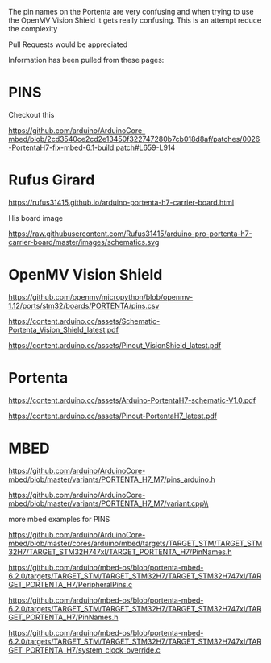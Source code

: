 The pin names on the Portenta are very confusing and when trying to use the OpenMV Vision Shield it gets really confusing. This is an attempt reduce the complexity

Pull Requests would be appreciated


Information has been pulled from these pages:


# PINS 

Checkout this 

https://github.com/arduino/ArduinoCore-mbed/blob/2cd3540ce2cd2e13450f322747280b7cb018d8af/patches/0026-PortentaH7-fix-mbed-6.1-build.patch#L659-L914


# Rufus Girard
https://rufus31415.github.io/arduino-portenta-h7-carrier-board.html

His board image

https://raw.githubusercontent.com/Rufus31415/arduino-pro-portenta-h7-carrier-board/master/images/schematics.svg



# OpenMV Vision Shield
https://github.com/openmv/micropython/blob/openmv-1.12/ports/stm32/boards/PORTENTA/pins.csv

https://content.arduino.cc/assets/Schematic-Portenta_Vision_Shield_latest.pdf

https://content.arduino.cc/assets/Pinout_VisionShield_latest.pdf




# Portenta

https://content.arduino.cc/assets/Arduino-PortentaH7-schematic-V1.0.pdf

https://content.arduino.cc/assets/Pinout-PortentaH7_latest.pdf

# MBED

https://github.com/arduino/ArduinoCore-mbed/blob/master/variants/PORTENTA_H7_M7/pins_arduino.h

https://github.com/arduino/ArduinoCore-mbed/blob/master/variants/PORTENTA_H7_M7/variant.cpp\\


more mbed examples for PINS

https://github.com/arduino/ArduinoCore-mbed/blob/master/cores/arduino/mbed/targets/TARGET_STM/TARGET_STM32H7/TARGET_STM32H747xI/TARGET_PORTENTA_H7/PinNames.h



https://github.com/arduino/mbed-os/blob/portenta-mbed-6.2.0/targets/TARGET_STM/TARGET_STM32H7/TARGET_STM32H747xI/TARGET_PORTENTA_H7/PeripheralPins.c

https://github.com/arduino/mbed-os/blob/portenta-mbed-6.2.0/targets/TARGET_STM/TARGET_STM32H7/TARGET_STM32H747xI/TARGET_PORTENTA_H7/PinNames.h

https://github.com/arduino/mbed-os/blob/portenta-mbed-6.2.0/targets/TARGET_STM/TARGET_STM32H7/TARGET_STM32H747xI/TARGET_PORTENTA_H7/system_clock_override.c



